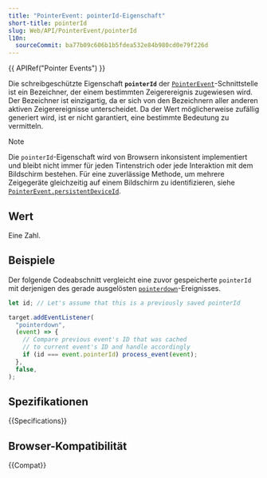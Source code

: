 ```yaml
---
title: "PointerEvent: pointerId-Eigenschaft"
short-title: pointerId
slug: Web/API/PointerEvent/pointerId
l10n:
  sourceCommit: ba77b09c606b1b5fdea532e84b980cd0e79f226d
---
```


{{ APIRef("Pointer Events") }}

Die schreibgeschützte Eigenschaft **`pointerId`** der [`PointerEvent`](/de/docs/Web/API/PointerEvent)-Schnittstelle ist ein Bezeichner, der einem bestimmten Zeigerereignis zugewiesen wird. Der Bezeichner ist einzigartig, da er sich von den Bezeichnern aller anderen aktiven Zeigerereignisse unterscheidet. Da der Wert möglicherweise zufällig generiert wird, ist er nicht garantiert, eine bestimmte Bedeutung zu vermitteln.

> [!NOTE]
> Die `pointerId`-Eigenschaft wird von Browsern inkonsistent implementiert und bleibt nicht immer für jeden Tintenstrich oder jede Interaktion mit dem Bildschirm bestehen. Für eine zuverlässige Methode, um mehrere Zeigegeräte gleichzeitig auf einem Bildschirm zu identifizieren, siehe [`PointerEvent.persistentDeviceId`](/de/docs/Web/API/PointerEvent/persistentDeviceId).

## Wert

Eine Zahl.

## Beispiele

Der folgende Codeabschnitt vergleicht eine zuvor gespeicherte `pointerId` mit derjenigen des gerade ausgelösten [`pointerdown`](/de/docs/Web/API/Element/pointerdown_event)-Ereignisses.

```js
let id; // Let's assume that this is a previously saved pointerId

target.addEventListener(
  "pointerdown",
  (event) => {
    // Compare previous event's ID that was cached
    // to current event's ID and handle accordingly
    if (id === event.pointerId) process_event(event);
  },
  false,
);
```

## Spezifikationen

{{Specifications}}

## Browser-Kompatibilität

{{Compat}}
